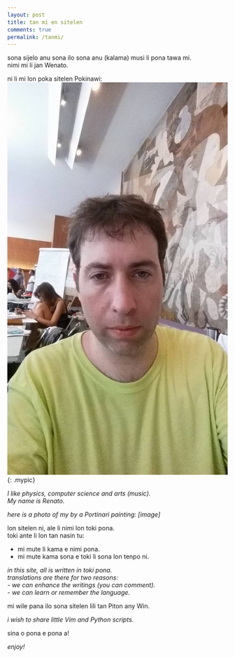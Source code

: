 ```yaml
---
layout: post
title: tan mi en sitelen
comments: true
permalink: /tanmi/
---
```



sona sijelo anu sona ilo sona anu (kalama) musi li pona tawa mi.  
nimi mi li jan Wenato.

ni li mi lon poka sitelen Pokinawi:  
![an alt text](/assets/eu.jpg){: .mypic}

*I like physics, computer science and arts (music).*  
*My name is Renato.*

*here is a photo of my by a Portinari painting: [image]*

lon sitelen ni, ale li nimi lon toki pona.  
toki ante li lon tan nasin tu:  

- mi mute li kama e nimi pona.
- mi mute kama sona e toki li sona lon tenpo ni.

*in this site, all is written in toki pona.*  
*translations are there for two reasons:*  
*- we can enhance the writings (you can comment).*  
*- we can learn or remember the language.*  

mi wile pana ilo sona sitelen lili tan Piton any Win.  

*i wish to share little Vim and Python scripts.*

sina o pona e pona a!

*enjoy!*
